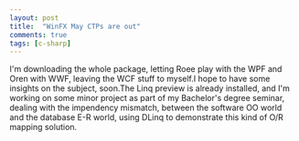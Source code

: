 ```yaml
---
layout: post
title:  "WinFX May CTPs are out"
comments: true
tags: [c-sharp]
---
```



I'm downloading the whole package, letting Roee play with the WPF and Oren with WWF, leaving the WCF stuff to myself.I hope to have some insights on the subject, soon.The Linq preview is already installed, and I'm working on some minor project as part of my Bachelor's degree seminar, dealing with the impendency mismatch, between the software OO world and the database E-R world, using DLinq to demonstrate this kind of O/R mapping solution.

